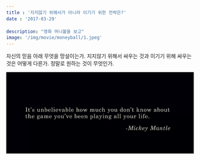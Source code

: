 ```yaml
---
title : '지지않기 위해서가 아니라 이기기 위한 전략은?'
date : '2017-03-29'

description: "영화 머니볼을 보고"
image: '/img/movie/moneyball/1.jpeg'
---
```


자신의 믿음 아래 무엇을 망설이는가. 지지않기 위해서 싸우는 것과 이기기 위해 싸우는 것은 어떻게 다른가. 정말로 원하는 것이 무엇인가.

![moneyball](/img/movie/moneyball/1.jpeg "moneyball")
